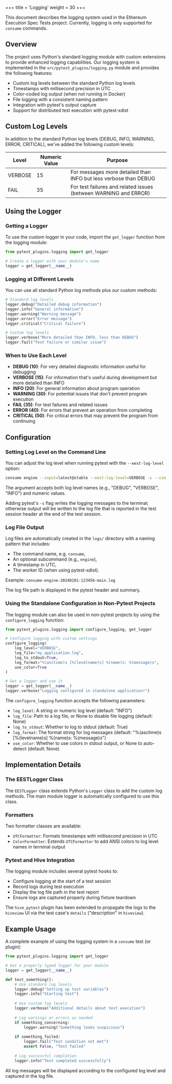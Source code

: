 +++
title = 'Logging'
weight = 30
+++

This document describes the logging system used in the Ethereum Execution Spec Tests project. Currently, logging is only supported for `consume` commands.

## Overview

The project uses Python's standard logging module with custom extensions to provide enhanced logging capabilities. Our logging system is implemented in the `src/pytest_plugins/logging.py` module and provides the following features:

- Custom log levels between the standard Python log levels
- Timestamps with millisecond precision in UTC
- Color-coded log output (when not running in Docker)
- File logging with a consistent naming pattern
- Integration with pytest's output capture
- Support for distributed test execution with pytest-xdist

## Custom Log Levels

In addition to the standard Python log levels (DEBUG, INFO, WARNING, ERROR, CRITICAL), we've added the following custom levels:

| Level | Numeric Value | Purpose |
|-------|--------------|---------|
| VERBOSE | 15 | For messages more detailed than INFO but less verbose than DEBUG |
| FAIL | 35 | For test failures and related issues (between WARNING and ERROR) |

## Using the Logger

### Getting a Logger

To use the custom logger in your code, import the `get_logger` function from the logging module:

```python
from pytest_plugins.logging import get_logger

# Create a logger with your module's name
logger = get_logger(__name__)
```

### Logging at Different Levels

You can use all standard Python log methods plus our custom methods:

```python
# Standard log levels
logger.debug("Detailed debug information")
logger.info("General information")
logger.warning("Warning message")
logger.error("Error message")
logger.critical("Critical failure")

# Custom log levels
logger.verbose("More detailed than INFO, less than DEBUG")
logger.fail("Test failure or similar issue")
```

### When to Use Each Level

- **DEBUG (10)**: For very detailed diagnostic information useful for debugging
- **VERBOSE (15)**: For information that's useful during development but more detailed than INFO
- **INFO (20)**: For general information about program operation
- **WARNING (30)**: For potential issues that don't prevent program execution
- **FAIL (35)**: For test failures and related issues
- **ERROR (40)**: For errors that prevent an operation from completing
- **CRITICAL (50)**: For critical errors that may prevent the program from continuing

## Configuration

### Setting Log Level on the Command Line

You can adjust the log level when running pytest with the `--eest-log-level` option:

```bash
consume engine --input=latest@stable --eest-log-level=VERBOSE -s --sim.limit=".*chainid.*"
```

The argument accepts both log level names (e.g., "DEBUG", "VERBOSE", "INFO") and numeric values.

Adding pytest's `-s` flag writes the logging messages to the terminal; otherwise output will be written to the log file that is reported in the test session header at the end of the test session.

### Log File Output

Log files are automatically created in the `logs/` directory with a naming pattern that includes:

- The command name, e.g. `consume`,
- An optional subcommand (e.g., `engine`),
- A timestamp in UTC,
- The worker ID (when using pytest-xdist).

Example: `consume-engine-20240101-123456-main.log`

The log file path is displayed in the pytest header and summary.

### Using the Standalone Configuration in Non-Pytest Projects

The logging module can also be used in non-pytest projects by using the `configure_logging` function:

```python
from pytest_plugins.logging import configure_logging, get_logger

# Configure logging with custom settings
configure_logging(
    log_level="VERBOSE",
    log_file="my_application.log",
    log_to_stdout=True,
    log_format="%(asctime)s [%(levelname)s] %(name)s: %(message)s",
    use_color=True
)

# Get a logger and use it
logger = get_logger(__name__)
logger.verbose("Logging configured in standalone application!")
```

The `configure_logging` function accepts the following parameters:

- `log_level`: A string or numeric log level (default: "INFO")
- `log_file`: Path to a log file, or None to disable file logging (default: None)
- `log_to_stdout`: Whether to log to stdout (default: True)
- `log_format`: The format string for log messages (default: "%(asctime)s [%(levelname)s] %(name)s: %(message)s")
- `use_color`: Whether to use colors in stdout output, or None to auto-detect (default: None)

## Implementation Details

### The EESTLogger Class

The `EESTLogger` class extends Python's `Logger` class to add the custom log methods. The main module logger is automatically configured to use this class.

### Formatters

Two formatter classes are available:

- `UTCFormatter`: Formats timestamps with millisecond precision in UTC
- `ColorFormatter`: Extends `UTCFormatter` to add ANSI colors to log level names in terminal output

### Pytest and Hive Integration

The logging module includes several pytest hooks to:

- Configure logging at the start of a test session
- Record logs during test execution
- Display the log file path in the test report
- Ensure logs are captured properly during fixture teardown

The `hive_pytest` plugin has been extended to propagate the logs to the `hiveview` UI via the test case's `details` ("description" in `hiveview`).

## Example Usage

A complete example of using the logging system in a `consume` test (or plugin):

```python
from pytest_plugins.logging import get_logger

# Get a properly typed logger for your module
logger = get_logger(__name__)

def test_something():
    # Use standard log levels
    logger.debug("Setting up test variables")
    logger.info("Starting test")
    
    # Use custom log levels
    logger.verbose("Additional details about test execution")
    
    # Log warnings or errors as needed
    if something_concerning:
        logger.warning("Something looks suspicious")
    
    if something_failed:
        logger.fail("Test condition not met")
        assert False, "Test failed"
    
    # Log successful completion
    logger.info("Test completed successfully")
```

All log messages will be displayed according to the configured log level and captured in the log file.

